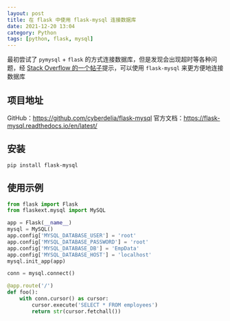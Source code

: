 ```yaml
---
layout: post
title: 在 flask 中使用 flask-mysql 连接数据库
date: 2021-12-20 13:04
category: Python
tags: [python, flask, mysql]
---
```


最初尝试了 `pymysql` + `flask` 的方式连接数据库，但是发现会出现超时等各种问题，经 [Stack Overflow 的一个帖子](https://stackoverflow.com/questions/9845102/using-mysql-in-flask)提示，可以使用 `flask-mysql` 来更方便地连接数据库


## 项目地址

GitHub：https://github.com/cyberdelia/flask-mysql
官方文档：https://flask-mysql.readthedocs.io/en/latest/

## 安装

```shell
pip install flask-mysql
```

## 使用示例

```python
from flask import Flask
from flaskext.mysql import MySQL

app = Flask(__name__)
mysql = MySQL()
app.config['MYSQL_DATABASE_USER'] = 'root'
app.config['MYSQL_DATABASE_PASSWORD'] = 'root'
app.config['MYSQL_DATABASE_DB'] = 'EmpData'
app.config['MYSQL_DATABASE_HOST'] = 'localhost'
mysql.init_app(app)

conn = mysql.connect()

@app.route('/')
def foo():
    with conn.cursor() as cursor:
        cursor.execute('SELECT * FROM employees')
        return str(cursor.fetchall())
```
